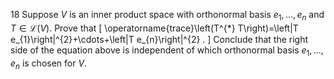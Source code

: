 18 Suppose $V$ is an inner product space with orthonormal basis $e_{1}, \ldots, e_{n}$ and $T \in \mathcal{L}(V)$. Prove that
\[
\operatorname{trace}\left(T^{*} T\right)=\left\|T e_{1}\right\|^{2}+\cdots+\left\|T e_{n}\right\|^{2} .
\]
Conclude that the right side of the equation above is independent of which orthonormal basis $e_{1}, \ldots, e_{n}$ is chosen for $V$.
